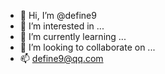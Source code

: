 - 👋 Hi, I’m @define9
- 👀 I’m interested in ...
- 🌱 I’m currently learning ...
- 💞️ I’m looking to collaborate on ...
- 📫 define9@qq.com

<!---
define9/define9 is a ✨ special ✨ repository because its `README.md` (this file) appears on your GitHub profile.
You can click the Preview link to take a look at your changes.
--->
